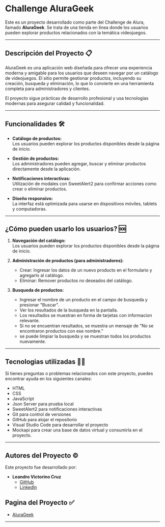 # **Challenge AluraGeek**  

Este es un proyecto desarrollado como parte del Challenge de Alura, llamado **AluraGeek**. Se trata de una tienda en línea donde los usuarios pueden explorar productos relacionados con la temática videojuegos.

---

## **Descripción del Proyecto** 📋

AluraGeek es una aplicación web diseñada para ofrecer una experiencia moderna y amigable para los usuarios que deseen navegar por un catálogo de videojuegos. El sitio permite gestionar productos, incluyendo su creación, busqueda y eliminación, lo que lo convierte en una herramienta completa para administradores y clientes.

El proyecto sigue prácticas de desarrollo profesional y usa tecnologías modernas para asegurar calidad y funcionalidad.

---

## **Funcionalidades** 🛠️

- **Catálogo de productos:**  
  Los usuarios pueden explorar los productos disponibles desde la página de inicio.

- **Gestión de productos:**  
  Los administradores pueden agregar, buscar y eliminar productos directamente desde la aplicación.

- **Notificaciones interactivas:**  
  Utilización de modales con SweetAlert2 para confirmar acciones como crear o eliminar productos.

- **Diseño responsivo:**  
  La interfaz está optimizada para usarse en dispositivos móviles, tablets y computadoras.

---

## **¿Cómo pueden usarlo los usuarios?** 🆘

1. **Navegación del catálogo:**  
   Los usuarios pueden explorar los productos disponibles desde la página de inicio.

2. **Administración de productos (para administradores):**  
   - Crear: Ingresar los datos de un nuevo producto en el formulario y agregarlo al catálogo.
   - Eliminar: Remover productos no deseados del catálogo.

3. **Busqueda de productos:**
   - Ingresar el nombre de un producto en el campo de busqueda y presionar "Buscar".
   - Ver los resultados de la busqueda en la pantalla.
   - Los resultados se muestran en forma de tarjetas con informacion relevante.
   - Si no se encuentran resultados, se muestra un mensaje de "No se encontraron productos con ese nombre."
   - se puede limpiar la busqueda y se muestran todos los productos nuevamente.


---

## **Tecnologias utilizadas** 👨‍💻
Si tienes preguntas o problemas relacionados con este proyecto, puedes encontrar ayuda en los siguientes canales:

- HTML
- CSS
- JavaScript
- Json Server para prueba local 
- SweetAlert2 para notificaciones interactivas
- Git para control de versiones
- GitHub para alojar el repositorio
- Visual Studio Code para desarrollar el proyecto
- Mockapi para crear una base de datos virtual y consumirla en el proyecto.

---

## **Autores del Proyecto** ©️

Este proyecto fue desarrollado por:

- **Leandro Victorino Cruz**  
  - [GitHub](https://github.com/Leo-apu)  
  - [LinkedIn](https://www.linkedin.com/in/leandro-v-cruz/) 

## **Pagina del Proyecto** ✅

- [AluraGeek](https://leo-apu.github.io/AluraGeek/) 

---